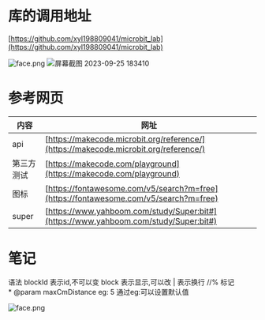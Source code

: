 # 库的调用地址

[https://github.com/xyl198809041/microbit_lab](https://github.com/xyl198809041/microbit_lab)

![face.png](https://flowus.cn/preview/6e83606d-286e-466c-b4e7-4ad1557ae0fb)
![屏幕截图 2023-09-25 183410](https://github.com/xyl198809041/gz_F_Q/assets/16719471/78e664aa-1edb-4876-bc6d-20ea122f47e6)

# 参考网页

|内容|网址|
|-|-|
|api|[https://makecode.microbit.org/reference/](https://makecode.microbit.org/reference/)|
|第三方测试|[https://makecode.com/playground](https://makecode.com/playground)|
|图标|[https://fontawesome.com/v5/search?m=free](https://fontawesome.com/v5/search?m=free)|
|super|[https://www.yahboom.com/study/Super:bit#](https://www.yahboom.com/study/Super:bit#)|

# 笔记

语法
blockId 表示id,不可以变
block 表示显示,可以改
| 表示换行
//% 标记
* @param maxCmDistance eg: 5 通过eg:可以设置默认值



  



![face.png](https://flowus.cn/preview/a35e0ad6-dd4d-447b-b85e-e6ac4ed4c906)




  



